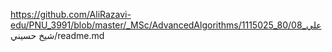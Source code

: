 https://github.com/AliRazavi-edu/PNU_3991/blob/master/_MSc/AdvancedAlgorithms/1115025_80/08_علي شيخ حسيني/readme.md
